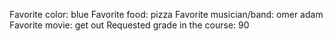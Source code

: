 Favorite color: blue
Favorite food: pizza
Favorite musician/band: omer adam
Favorite movie: get out
Requested grade in the course: 90
